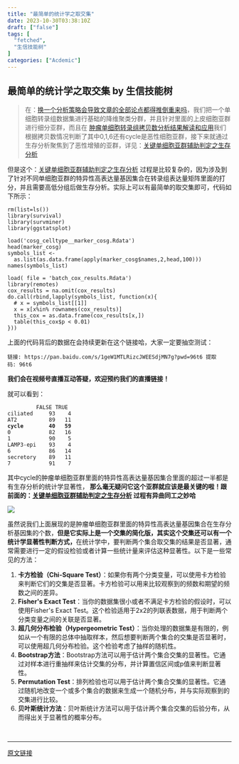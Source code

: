 ```yaml
---
title: "最简单的统计学之取交集"
date: 2023-10-30T03:38:10Z
draft: ["false"]
tags: [
  "fetched",
  "生信技能树"
]
categories: ["Acdemic"]
---
```

最简单的统计学之取交集 by 生信技能树
------
<div><section data-tool="mdnice编辑器" data-website="https://www.mdnice.com"><blockquote data-tool="mdnice编辑器"><p>在：<a href="https://mp.weixin.qq.com/s?__biz=MzAxMDkxODM1Ng==&amp;mid=2247525924&amp;idx=1&amp;sn=aaa305d856a835adda2f842840b96ec2&amp;scene=21#wechat_redirect" data-linktype="2">换一个分析策略会导致文章的全部论点都得推倒重来吗</a>，我们把一个单细胞转录组数据集进行基础的降维聚类分群，并且针对里面的上皮细胞亚群进行细分亚群，而且在 <a href="https://mp.weixin.qq.com/s?__biz=MzAxMDkxODM1Ng==&amp;mid=2247525967&amp;idx=1&amp;sn=c0b059b4aec399bf76380b9ae9b1d4ac&amp;scene=21#wechat_redirect" data-linktype="2">肿瘤单细胞转录组拷贝数分析结果解读和应用</a>我们根据拷贝数情况判断了其中0,1,6还有cycle是恶性细胞亚群，接下来就通过生存分析聚焦到了恶性增殖的亚群，详见：<a href="https://mp.weixin.qq.com/s?__biz=MzAxMDkxODM1Ng==&amp;mid=2247526007&amp;idx=1&amp;sn=cf7e7a308ea1b968a36f7921d8aa6462&amp;scene=21#wechat_redirect" data-linktype="2">关键单细胞亚群辅助判定之生存分析</a></p></blockquote><p data-tool="mdnice编辑器">但是这个：<a href="https://mp.weixin.qq.com/s?__biz=MzAxMDkxODM1Ng==&amp;mid=2247526007&amp;idx=1&amp;sn=cf7e7a308ea1b968a36f7921d8aa6462&amp;scene=21#wechat_redirect" data-linktype="2">关键单细胞亚群辅助判定之生存分析</a> 过程是比较复杂的，因为涉及到了针对不同单细胞亚群的特异性高表达量基因集合在转录组表达量矩阵里面的打分，并且需要高低分组后做生存分析。实际上可以有最简单的取交集即可，代码如下所示：</p><pre data-tool="mdnice编辑器"><span></span><code>rm(list=ls())<br><span>library</span>(survival)<br><span>library</span>(survminer) <br><span>library</span>(ggstatsplot) <br><br>load(<span>'cosg_celltype__marker_cosg.Rdata'</span>) <br>head(marker_cosg)<br>symbols_list &lt;-  as.list(as.data.frame(apply(marker_cosg$names,<span>2</span>,head,<span>100</span>)))<br>names(symbols_list)<br><br>load( file = <span>'batch_cox_results.Rdata'</span>)<br><span>library</span>(remotes)<br>cox_results = na.omit(cox_results)<br>do.call(rbind,lapply(symbols_list, <span>function</span>(x){<br>  <span># x = symbols_list[[1]]</span><br>  x = x[x%<span>in</span>% rownames(cox_results)]<br>  this_cox = as.data.frame(cox_results[x,])<br>  table(this_cox$p &lt; <span>0.01</span>)<br>})) <br></code></pre><p data-tool="mdnice编辑器">上面的代码背后的数据在<span>会持续更新在这个链接哈，大家一定要抽空测试：</span></p><pre data-tool="mdnice编辑器"><span></span><code>链接: https://pan.baidu.com/s/1geW1MTLRizcJWEESdjMN7g?<span>pwd</span>=96t6 提取码: 96t6<br></code></pre><p data-tool="mdnice编辑器"><strong>我们会在视频号直播互动答疑，欢迎预约我们的直播链接！</strong></p><section><mp-common-videosnap data-pluginname="mpvideosnap" data-headimgurl="https://wx.qlogo.cn/finderhead/PiajxSqBRaEI7scvWIPdECSfnUpSjTib9Y7RI14r1VVzxaA57PjcCERw/0" data-username="v2_060000231003b20faec8c7e1881bcad2ca06ec35b07788412aec898c89eb1e34f9a354475e8c@finder" data-nickname="生信技能树" data-desc="将在11月01日 18:00 直播" data-livewording="预约" data-intro="单细胞+生存分析" data-type="live" data-status="0" data-noticeid="finderlivenotice-v2_060000231003b20faec8c7e1881bcad2ca06ec35b07788412aec898c89eb1e34f9a354475e8c@finder-1698583822270546-1422988549"></mp-common-videosnap></section><p data-tool="mdnice编辑器"></p><p data-tool="mdnice编辑器">就可以看到：</p><pre data-tool="mdnice编辑器"><span></span><code>         FALSE TRUE<br>ciliated     93    4<br>AT2          89   11<br><span><strong>cycle        40   59</strong></span><br>0            82   16<br>1            90    5<br>LAMP3-epi    93    4<br>6            86   14<br>secretory    89   11<br>7            91    7<br></code></pre><p data-tool="mdnice编辑器">其中cycle的肿瘤单细胞亚群里面的特异性高表达量基因集合里面的超过一半都是有生存分析的统计学显著性，<strong> 那么毫无疑问它这个亚群就应该是最关键的啦！跟前面的<span>：</span><a href="https://mp.weixin.qq.com/s?__biz=MzAxMDkxODM1Ng==&amp;mid=2247526007&amp;idx=1&amp;sn=cf7e7a308ea1b968a36f7921d8aa6462&amp;scene=21#wechat_redirect" data-linktype="2">关键单细胞亚群辅助判定之生存分析</a><span> 过程有异曲同工之妙哈</span></strong></p><p><img data-galleryid="" data-ratio="0.319672131147541" data-s="300,640" data-src="https://mmbiz.qpic.cn/mmbiz_png/cZNhZQ6j4wzmY2v04DGKDiaTnO1vM1kMVOtyobibfC4eEIJ11AtbQjuS1icvL7LA6gWdlMgf2K4Fb13lrhde4c4Gg/640?wx_fmt=png" data-type="png" data-w="1464" src="https://mmbiz.qpic.cn/mmbiz_png/cZNhZQ6j4wzmY2v04DGKDiaTnO1vM1kMVOtyobibfC4eEIJ11AtbQjuS1icvL7LA6gWdlMgf2K4Fb13lrhde4c4Gg/640?wx_fmt=png"></p><p data-tool="mdnice编辑器"><strong><span></span></strong></p><p data-tool="mdnice编辑器">虽然说我们上面展现的是肿瘤单细胞亚群里面的特异性高表达量基因集合在生存分析基因集的个数，<strong>但是它实际上是一个交集的简化版，其实这个交集还可以有一个统计学显著性判断方式，</strong>在统计学中，要判断两个集合取交集的结果是否显著，通常需要进行一定的假设检验或者计算一些统计量来评估这种显著性。以下是一些常见的方法：</p><ol data-tool="mdnice编辑器"><li><section><strong>卡方检验（Chi-Square Test）</strong>：如果你有两个分类变量，可以使用卡方检验来判断它们的交集是否显著。卡方检验可以用来比较观察到的频数和期望的频数之间的差异。</section></li><li><section><strong>Fisher's Exact Test</strong>：当你的数据集很小或者不满足卡方检验的假设时，可以使用Fisher's Exact Test。这个检验适用于2x2的列联表数据，用于判断两个分类变量之间的关联是否显著。</section></li><li><section><strong>超几何分布检验（Hypergeometric Test）</strong>：当你处理的数据集是有限的，例如从一个有限的总体中抽取样本，然后想要判断两个集合的交集是否显著时，可以使用超几何分布检验。这个检验考虑了抽样的随机性。</section></li><li><section><strong>Bootstrap方法</strong>：Bootstrap方法可以用于估计两个集合交集的显著性。它通过对样本进行重抽样来估计交集的分布，并计算置信区间或p值来判断显著性。</section></li><li><section><strong>Permutation Test</strong>：排列检验也可以用于估计两个集合交集的显著性。它通过随机地改变一个或多个集合的数据来生成一个随机分布，并与实际观察到的交集进行比较。</section></li><li><section><strong>贝叶斯统计方法</strong>：贝叶斯统计方法可以用于估计两个集合交集的后验分布，从而得出关于显著性的概率分布。</section></li></ol></section><p><br></p><p><mp-style-type data-value="3"></mp-style-type></p></div>  
<hr>
<a href="https://mp.weixin.qq.com/s/5-urz0mwrI_HpZRxmbinNA",target="_blank" rel="noopener noreferrer">原文链接</a>
